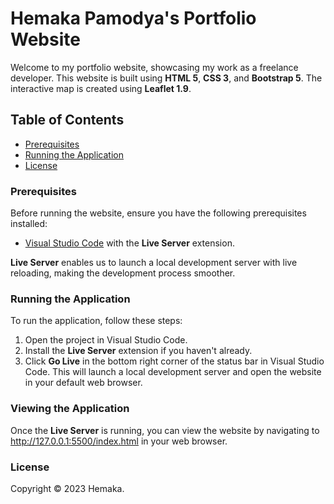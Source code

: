 # Hemaka Pamodya's Portfolio Website

Welcome to my portfolio website, showcasing my work as a freelance developer. This website is built using **HTML 5**, **CSS 3**, and **Bootstrap 5**. The interactive map is created using **Leaflet 1.9**.

## Table of Contents 
- [Prerequisites](#prerequisites)
- [Running the Application](#running-the-application)
- [License](#license)

### Prerequisites

Before running the website, ensure you have the following prerequisites installed:

* [Visual Studio Code](https://code.visualstudio.com/download) with the **Live Server** extension.

**Live Server** enables us to launch a local development server with live reloading, making the development process smoother.

### Running the Application

To run the application, follow these steps:

1. Open the project in Visual Studio Code.
2. Install the **Live Server** extension if you haven't already.
3. Click **Go Live** in the bottom right corner of the status bar in Visual Studio Code. This will launch a local development server and open the website in your default web browser.


### Viewing the Application

Once the **Live Server** is running, you can view the website by navigating to http://127.0.0.1:5500/index.html in your web browser.

### License

Copyright © 2023 Hemaka.


